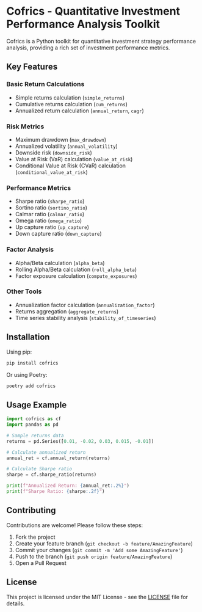 # Cofrics - Quantitative Investment Performance Analysis Toolkit

Cofrics is a Python toolkit for quantitative investment strategy performance analysis, providing a rich set of investment performance metrics.

## Key Features

### Basic Return Calculations

- Simple returns calculation (`simple_returns`)
- Cumulative returns calculation (`cum_returns`)
- Annualized return calculation (`annual_return`, `cagr`)

### Risk Metrics

- Maximum drawdown (`max_drawdown`)
- Annualized volatility (`annual_volatility`)
- Downside risk (`downside_risk`)
- Value at Risk (VaR) calculation (`value_at_risk`)
- Conditional Value at Risk (CVaR) calculation (`conditional_value_at_risk`)

### Performance Metrics

- Sharpe ratio (`sharpe_ratio`)
- Sortino ratio (`sortino_ratio`)
- Calmar ratio (`calmar_ratio`)
- Omega ratio (`omega_ratio`)
- Up capture ratio (`up_capture`)
- Down capture ratio (`down_capture`)

### Factor Analysis

- Alpha/Beta calculation (`alpha_beta`)
- Rolling Alpha/Beta calculation (`roll_alpha_beta`)
- Factor exposure calculation (`compute_exposures`)

### Other Tools

- Annualization factor calculation (`annualization_factor`)
- Returns aggregation (`aggregate_returns`)
- Time series stability analysis (`stability_of_timeseries`)

## Installation

Using pip:

```bash
pip install cofrics
```

Or using Poetry:

```bash
poetry add cofrics
```

## Usage Example

```python
import cofrics as cf
import pandas as pd

# Sample returns data
returns = pd.Series([0.01, -0.02, 0.03, 0.015, -0.01])

# Calculate annualized return
annual_ret = cf.annual_return(returns)

# Calculate Sharpe ratio
sharpe = cf.sharpe_ratio(returns)

print(f"Annualized Return: {annual_ret:.2%}")
print(f"Sharpe Ratio: {sharpe:.2f}")
```

## Contributing

Contributions are welcome! Please follow these steps:

1. Fork the project
2. Create your feature branch (`git checkout -b feature/AmazingFeature`)
3. Commit your changes (`git commit -m 'Add some AmazingFeature'`)
4. Push to the branch (`git push origin feature/AmazingFeature`)
5. Open a Pull Request

## License

This project is licensed under the MIT License - see the [LICENSE](LICENSE) file for details.

